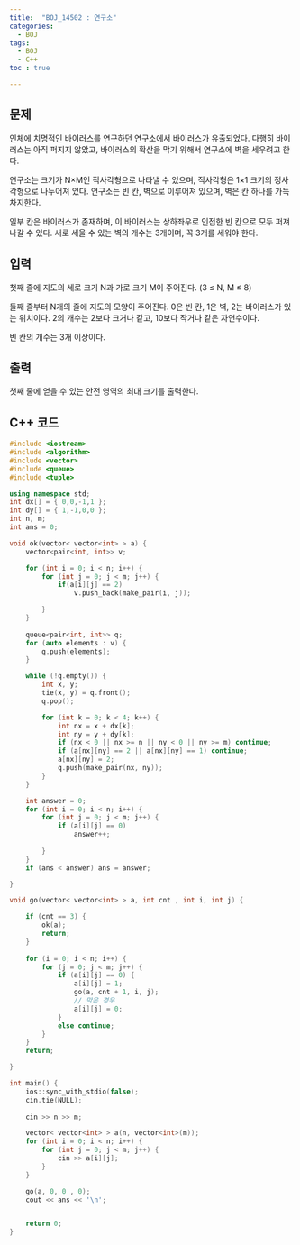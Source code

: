 ```yaml
---
title:  "BOJ_14502 : 연구소"
categories: 
  - BOJ
tags:
  - BOJ
  - C++
toc : true

---
```



## 문제

인체에 치명적인 바이러스를 연구하던 연구소에서 바이러스가 유출되었다. 다행히 바이러스는 아직 퍼지지 않았고, 바이러스의 확산을 막기 위해서 연구소에 벽을 세우려고 한다.

연구소는 크기가 N×M인 직사각형으로 나타낼 수 있으며, 직사각형은 1×1 크기의 정사각형으로 나누어져 있다. 연구소는 빈 칸, 벽으로 이루어져 있으며, 벽은 칸 하나를 가득 차지한다. 

일부 칸은 바이러스가 존재하며, 이 바이러스는 상하좌우로 인접한 빈 칸으로 모두 퍼져나갈 수 있다. 새로 세울 수 있는 벽의 개수는 3개이며, 꼭 3개를 세워야 한다.



## 입력

첫째 줄에 지도의 세로 크기 N과 가로 크기 M이 주어진다. (3 ≤ N, M ≤ 8)

둘째 줄부터 N개의 줄에 지도의 모양이 주어진다. 0은 빈 칸, 1은 벽, 2는 바이러스가 있는 위치이다. 2의 개수는 2보다 크거나 같고, 10보다 작거나 같은 자연수이다.

빈 칸의 개수는 3개 이상이다.



## 출력

첫째 줄에 얻을 수 있는 안전 영역의 최대 크기를 출력한다.


## C++ 코드
```c++
#include <iostream>
#include <algorithm>
#include <vector>
#include <queue>
#include <tuple>

using namespace std;
int dx[] = { 0,0,-1,1 };
int dy[] = { 1,-1,0,0 };
int n, m;
int ans = 0;

void ok(vector< vector<int> > a) {
	vector<pair<int, int>> v;

	for (int i = 0; i < n; i++) {
		for (int j = 0; j < m; j++) {
			if(a[i][j] == 2)
				v.push_back(make_pair(i, j));

		}
	}
	
	queue<pair<int, int>> q;
	for (auto elements : v) {
		q.push(elements);
	}

	while (!q.empty()) {
		int x, y;
		tie(x, y) = q.front();
		q.pop();

		for (int k = 0; k < 4; k++) {
			int nx = x + dx[k];
			int ny = y + dy[k];
			if (nx < 0 || nx >= n || ny < 0 || ny >= m) continue;
			if (a[nx][ny] == 2 || a[nx][ny] == 1) continue;
			a[nx][ny] = 2;
			q.push(make_pair(nx, ny));
		}
	}

	int answer = 0;
	for (int i = 0; i < n; i++) {
		for (int j = 0; j < m; j++) {
			if (a[i][j] == 0)
				answer++;
			
		}
	}
	if (ans < answer) ans = answer;

}

void go(vector< vector<int> > a, int cnt , int i, int j) {

	if (cnt == 3) {
		ok(a);
		return;
	}
	
	for (i = 0; i < n; i++) {
		for (j = 0; j < m; j++) {
			if (a[i][j] == 0) {
				a[i][j] = 1;
				go(a, cnt + 1, i, j);
				// 막은 경우
				a[i][j] = 0;
			}
			else continue;
		}
	}
	return;

}

int main() {
	ios::sync_with_stdio(false);
	cin.tie(NULL);
	
	cin >> n >> m;

	vector< vector<int> > a(n, vector<int>(m));
	for (int i = 0; i < n; i++) {
		for (int j = 0; j < m; j++) {
			cin >> a[i][j];
		}
	}

	go(a, 0, 0 , 0);
	cout << ans << '\n';


	return 0;
}

```

